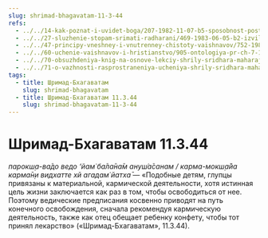 ```yaml
---
slug: shrimad-bhagavatam-11-3-44
refs:
  - ../../14-kak-poznat-i-uvidet-boga/207-1982-11-07-b5-sposobnost-postizheniya-istiny-zavisit-ot-iskrennosti-vkusa-upovaniya-na-milost-boga-i-duhovnoj-udachi.md
  - ../../27-sluzhenie-stopam-srimati-radharani/469-1983-06-05-b2-izvilistye-puti-lyubvi.md
  - ../../47-principy-vneshney-i-vnutrenney-chistoty-vaishnavov/752-1982-06-08-a2-o-dozvolenii-na-upotreblenie-myasa-i-vina-v-nekotoryh-vedicheskih-pisaniyah-biblii-i-korane.md
  - ../../60-uchenie-vaishnavov-i-hristianstvo/905-ontologiya-pr-ch-7-1-absolyutnaya-istina-oblachaetsya-v-raznye-odeyaniya.md
  - ../../70-obsuzhdeniya-knig-na-osnove-lekciy-shrily-sridhara-maharaja/1121-1981-08-20-a2-o-kvalifikatsii-dlya-chteniya-i-napisanii-shri-shri-prapanna-dzhivanamritam.md
  - ../../71-o-vazhnosti-rasprostraneniya-ucheniya-shrily-sridhara-maharaja/1134-1982-07-02-a4-shrila-shridhar-maharadzh-delaet-sokrovennye-istiny-o-soznanii-krishny-bolee-otchetlivymi.md
tags:
  - title: Шримад-Бхагаватам
    slug: shrimad-bhagavatam
  - title: Шримад-Бхагаватам 11.3.44
    slug: shrimad-bhagavatam-11-3-44
---
```


# Шримад-Бхагаватам 11.3.44

*парокш̣а-ва̄до ведо ‘йам̇ ба̄ла̄на̄м ануш́а̄санам / карма-мокш̣а̄йа карма̄н̣и видхатте хй агадам̇ йатха̄* — «Подобные детям, глупцы привязаны к материальной, кармической деятельности, хотя истинная цель жизни заключается как раз в том, чтобы освободиться от нее. Поэтому ведические предписания косвенно приводят на путь конечного освобождения, сначала рекомендуя кармическую деятельность, также как отец обещает ребенку конфету, чтобы тот принял лекарство» («Шримад-Бхагаватам», 11.3.44).
